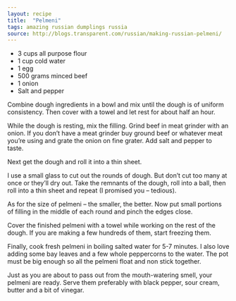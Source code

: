 ```yaml
---
layout: recipe
title:  "Pelmeni"
tags: amazing russian dumplings russia
source: http://blogs.transparent.com/russian/making-russian-pelmeni/
---
```

* 3 cups all purpose flour
* 1 cup cold water
* 1 egg
* 500 grams minced beef
* 1 onion
* Salt and pepper

Combine dough ingredients in a bowl and mix until the dough is of uniform consistency. Then cover with a towel and let rest for about half an hour.

While the dough is resting, mix the filling. Grind beef in meat grinder with an onion. If you don’t have a meat grinder buy ground beef or whatever meat you’re using and grate the onion on fine grater. Add salt and pepper to taste.

Next get the dough and roll it into a thin sheet.

I use a small glass to cut out the rounds of dough. But don’t cut too many at once or they’ll dry out. Take the remnants of the dough, roll into a ball, then roll into a thin sheet and repeat (I promised you – tedious).

As for the size of pelmeni – the smaller, the better. Now put small portions of filling in the middle of each round and pinch the edges close.

Cover the finished pelmeni with a towel while working on the rest of the dough. If you are making a few hundreds of them, start freezing them.

Finally, cook fresh pelmeni in boiling salted water for 5-7 minutes. I also love adding some bay leaves and a few whole peppercorns to the water. The pot must be big enough so all the pelmeni float and non stick together.

Just as you are about to pass out from the mouth-watering smell, your pelmeni are ready. Serve them preferably with black pepper, sour cream, butter and a bit of vinegar.
